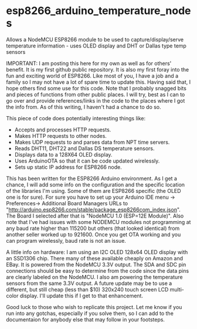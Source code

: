 # esp8266_arduino_temperature_nodes
Allows a NodeMCU ESP8266 module to be used to capture/display/serve temperature information - uses OLED display and DHT or Dallas type temp sensors

IMPORTANT: I am posting this here for my own as well as for others' benefit. It is my first github public repository. It is also my first foray into the fun and exciting world of ESP8266. Like most of you, I have a job and a family so I may not have a lot of spare time to update this. Having said that, I hope others find some use for this code. Note that I probably snagged bits and pieces of functions from other public places. I will try, best as I can to go over and provide references/links in the code to the places where I got the info from. As of this writing, I haven't had a chance to do so.

This piece of code does potentially interesting things like:
* Accepts and processes HTTP requests.
* Makes HTTP requests to other nodes.
* Makes UDP requests to and parses data from NPT time servers.
* Reads DHT11, DHT22 and Dallas DS temperature sensors.
* Displays data to a 128X64 OLED display.
* Uses ArduinoOTA so that it can be code updated wirelessly.
* Sets up static IP address for ESP8266 node.

This has been written for the ESP8266 Arduino environment.
As I get a chance, I will add some info on the configuration and the specific location of the libraries I'm using. Some of them are ESP8266 specific (the OLED one is for sure). For sure you have to set up your Arduino IDE menu -> Preferences-> Additional Board Managers URLs to "http://arduino.esp8266.com/stable/package_esp8266com_index.json". The Board I selected after that is "NodeMCU 1.0 (ESP=12E Module)". Also note that I've had issues with some NODEMCU modules not programming at any baud rate higher than 115200 but others (that looked identical) from another seller worked up to 921600. Once you get OTA working and you can program wirelessly, baud rate is not an issue.

A little info on hardware: I am using an I2C OLED 128x64 OLED display with an SSD1306 chip. There many of these available cheaply on Amazon and EBay. It is powered from the NodeMCU 3.3V output. The SDA and SDC pin connections should be easy to determine from the code since the data pins are clearly labeled on the NodeMCU. I also am powering the temperature sensors from the same 3.3V output. A future update may be to use a different, but still cheap (less than $10) 320x240 touch screen LCD multi-color display. I'll update this if I get to that enhancement.

Good luck to those who wish to replicate this project. Let me know if you run into any gotchas, especially if you solve them, so I can add to the documentaion for anybody else that may follow in your footsteps.
